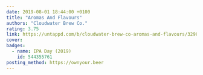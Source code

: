 ```yaml
---
date: 2019-08-01 18:44:00 +0100
title: "Aromas And Flavours"
authors: "Cloudwater Brew Co."
rating: 3.75
link: https://untappd.com/b/cloudwater-brew-co-aromas-and-flavours/3298296
cover:
badges:
  - name: IPA Day (2019)
    id: 544355761
posting_method: https://ownyour.beer
---
```

